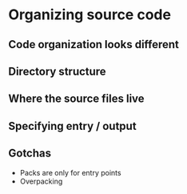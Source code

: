 # Organizing source code

## Code organization looks different

## Directory structure

## Where the source files live

## Specifying entry / output

## Gotchas

- Packs are only for entry points
- Overpacking
